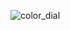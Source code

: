 ![color_dial](https://user-images.githubusercontent.com/59179832/99259048-4625dc80-283b-11eb-8665-304de953ed86.JPG)
